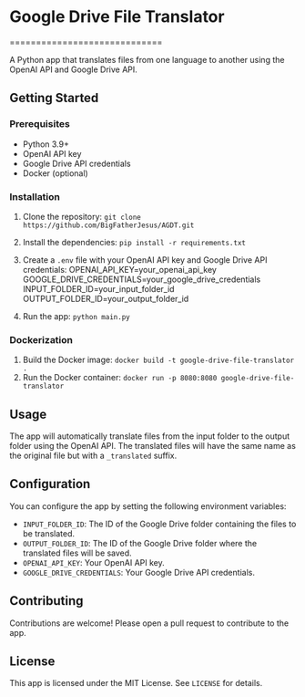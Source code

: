 # Google Drive File Translator
=============================

A Python app that translates files from one language to another using the OpenAI API and Google Drive API.

## Getting Started

### Prerequisites

* Python 3.9+
* OpenAI API key
* Google Drive API credentials
* Docker (optional)

### Installation

1. Clone the repository: `git clone https://github.com/BigFatherJesus/AGDT.git`
2. Install the dependencies: `pip install -r requirements.txt`
3. Create a `.env` file with your OpenAI API key and Google Drive API credentials:
OPENAI_API_KEY=your_openai_api_key GOOGLE_DRIVE_CREDENTIALS=your_google_drive_credentials INPUT_FOLDER_ID=your_input_folder_id OUTPUT_FOLDER_ID=your_output_folder_id

4. Run the app: `python main.py`

### Dockerization

1. Build the Docker image: `docker build -t google-drive-file-translator .`
2. Run the Docker container: `docker run -p 8080:8080 google-drive-file-translator`

## Usage

The app will automatically translate files from the input folder to the output folder using the OpenAI API. The translated files will have the same name as the original file but with a `_translated` suffix.

## Configuration

You can configure the app by setting the following environment variables:

* `INPUT_FOLDER_ID`: The ID of the Google Drive folder containing the files to be translated.
* `OUTPUT_FOLDER_ID`: The ID of the Google Drive folder where the translated files will be saved.
* `OPENAI_API_KEY`: Your OpenAI API key.
* `GOOGLE_DRIVE_CREDENTIALS`: Your Google Drive API credentials.

## Contributing

Contributions are welcome! Please open a pull request to contribute to the app.

## License

This app is licensed under the MIT License. See `LICENSE` for details.
